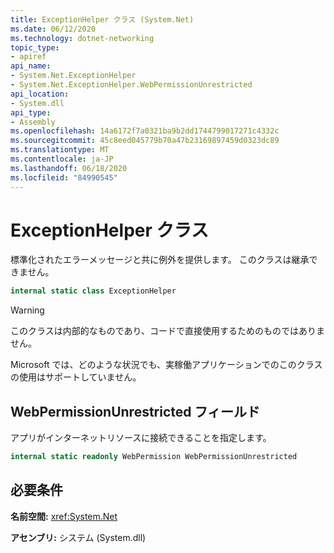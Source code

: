 ```yaml
---
title: ExceptionHelper クラス (System.Net)
ms.date: 06/12/2020
ms.technology: dotnet-networking
topic_type:
- apiref
api_name:
- System.Net.ExceptionHelper
- System.Net.ExceptionHelper.WebPermissionUnrestricted
api_location:
- System.dll
api_type:
- Assembly
ms.openlocfilehash: 14a6172f7a0321ba9b2dd1744799017271c4332c
ms.sourcegitcommit: 45c8eed045779b70a47b23169897459d0323dc89
ms.translationtype: MT
ms.contentlocale: ja-JP
ms.lasthandoff: 06/18/2020
ms.locfileid: "84990545"
---
```

# <a name="exceptionhelper-class"></a>ExceptionHelper クラス

標準化されたエラーメッセージと共に例外を提供します。 このクラスは継承できません。

```csharp
internal static class ExceptionHelper
```

> [!WARNING]
> このクラスは内部的なものであり、コードで直接使用するためのものではありません。
>
> Microsoft では、どのような状況でも、実稼働アプリケーションでのこのクラスの使用はサポートしていません。

## <a name="webpermissionunrestricted-field"></a>WebPermissionUnrestricted フィールド

アプリがインターネットリソースに接続できることを指定します。

```csharp
internal static readonly WebPermission WebPermissionUnrestricted
```

## <a name="requirements"></a>必要条件

**名前空間:** <xref:System.Net>

**アセンブリ:** システム (System.dll)
